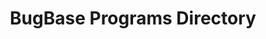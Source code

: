 ---
title: BugBase Programs Directory
description: Lock unto your next target, bounty hunter! Browse through the latest hacktivity to keep your bug hunting ongoing and find the contact information to report your findings to them. You can even save your targets for later.
url: https://bugbase.ai/programs
image:
    # url: '/assets/images/cafe.png'
    # alt: 'Cafe'
tags: ['bugbounty']
pubDate: 2023-11-11
draft: false
---